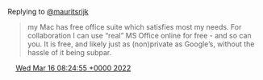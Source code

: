 Replying to [@mauritsrijk](https://twitter.com/mauritsrijk/status/1503989686032904194)

> my Mac has free office suite which satisfies most my needs\. For collaboration I can use “real” MS Office online for free \- and so can you\. It is free, and likely just as \(non\)private as Google’s, without the hassle of it being subpar\.

<img src="../../media/tweet.ico" width="12" /> [Wed Mar 16 08:24:55 +0000 2022](https://twitter.com/DromerDenker/status/1504010811777470464)